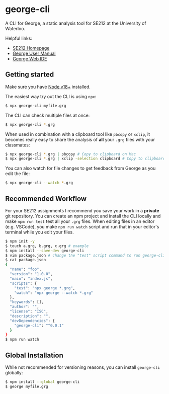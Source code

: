 # george-cli

A CLI for George, a static analysis tool for SE212 at the University of Waterloo.

Helpful links:
* [SE212 Homepage](https://student.cs.uwaterloo.ca/~se212/)
* [George User Manual](https://student.cs.uwaterloo.ca/~se212/george/george-docs-1/index.html)
* [George Web IDE](https://student.cs.uwaterloo.ca/~se212/george/ask-george/)

## Getting started

Make sure you have [Node v18+](https://nodejs.org/en/download/package-manager) installed.

The easiest way try out the CLI is using `npx`:

```bash
$ npx george-cli myfile.grg
```

The CLI can check multiple files at once:

```bash
$ npx george-cli *.grg
```

When used in combination with a clipboard tool like `pbcopy` or `xclip`, it becomes really easy to share the analysis of **all** your `.grg` files with your classmates:

```bash
$ npx george-cli *.grg | pbcopy # Copy to clipboard on Mac
$ npx george-cli *.grg | xclip -selection clipboard # Copy to clipboard on Linux, I'd recommend creating an alias
```

You can also watch for file changes to get feedback from George as you edit the file:

```bash
$ npx george-cli --watch *.grg
```

## Recommended Workflow

For your SE212 assignments I recommend you save your work in a **private** git repository.
You can create an npm project and install the CLI locally and make `npm run test` test all your `.grg` files.
When editing files in an editor (e.g. VSCode), you make `npm run watch` script and run that in your editor's terminal while you edit your files.

```bash
$ npm init -y
$ touch a.grg, b.grg, c.grg # example 
$ npm install --save-dev george-cli
$ vim package.json # change the "test" script command to run george-cli
$ cat package.json
{
  "name": "foo",
  "version": "1.0.0",
  "main": "index.js",
  "scripts": {
    "test": "npx george *.grg",
    "watch": "npx george --watch *.grg"
  },
  "keywords": [],
  "author": "",
  "license": "ISC",
  "description": "",
  "devDependencies": {
    "george-cli": "^0.0.1"
  }
}
$ npm run watch
```

## Global Installation

While not recommended for versioning reasons, you can install `george-cli` globally:

```bash
$ npm install --global george-cli
$ george myfile.grg
```
